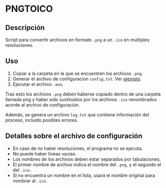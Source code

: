 # PNGTOICO

## Descripción

Script para convertir archivos en formato ```.png``` a un ```.ico``` en multiples resoluciones.

## Uso

1. Copiar a la carpeta en la que se encuentren los archivos ```.png```.
2. Generar el archivo de configuracion ```config.txt```. Ver [ejemplo](./config.txt).
3. Ejecutar el archivo ```.exe```.

Tras esto los archivos ```.png``` deben haberse copiado dentro de una carpeta llamada png y haber sido sustituidos por los archivos ```.ico``` renombrados acorde al archivo de configuración.

Además, se genera un archivo ```log.txt``` que contiene información del proceso, incluido posibles errores.

## Detalles sobre el archivo de configuración

- En caso de no haber resoluciones, el programa no se ejecuta.
- No puede haber líneas vacías.
- Los nombres de los archivos deben estar separados por tabulaciones.
- El primer nombre de archivo indica el nombre del ```.png```, y el segundo el del ```.ico```.
- Si no encuentra un nombre en el lista, usará el nombre original para nombrar al ```.ico```.